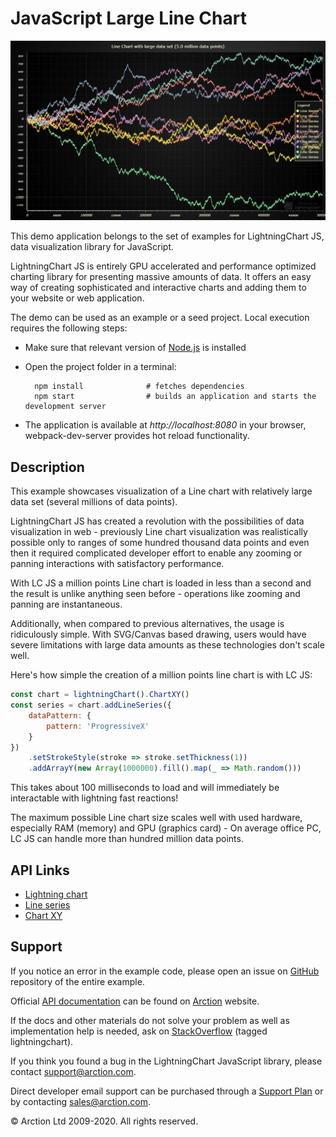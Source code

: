 # JavaScript Large Line Chart

![JavaScript Large Line Chart](largeLineChartXY.png)

This demo application belongs to the set of examples for LightningChart JS, data visualization library for JavaScript.

LightningChart JS is entirely GPU accelerated and performance optimized charting library for presenting massive amounts of data. It offers an easy way of creating sophisticated and interactive charts and adding them to your website or web application.

The demo can be used as an example or a seed project. Local execution requires the following steps:

- Make sure that relevant version of [Node.js](https://nodejs.org/en/download/) is installed
- Open the project folder in a terminal:

        npm install              # fetches dependencies
        npm start                # builds an application and starts the development server

- The application is available at *http://localhost:8080* in your browser, webpack-dev-server provides hot reload functionality.


## Description

This example showcases visualization of a Line chart with relatively large data set (several millions of data points).

LightningChart JS has created a revolution with the possibilities of data visualization in web - previously Line chart visualization was realistically possible only to ranges of some hundred thousand data points and even then it required complicated developer effort to enable any zooming or panning interactions with satisfactory performance.

With LC JS a million points Line chart is loaded in less than a second and the result is unlike anything seen before - operations like zooming and panning are instantaneous.

Additionally, when compared to previous alternatives, the usage is ridiculously simple. With SVG/Canvas based drawing, users would have severe limitations with large data amounts as these technologies don't scale well.

Here's how simple the creation of a million points line chart is with LC JS:

```js
const chart = lightningChart().ChartXY()
const series = chart.addLineSeries({
    dataPattern: {
        pattern: 'ProgressiveX'
    }
})
    .setStrokeStyle(stroke => stroke.setThickness(1))
    .addArrayY(new Array(1000000).fill().map(_ => Math.random()))
```

This takes about 100 milliseconds to load and will immediately be interactable with lightning fast reactions!

The maximum possible Line chart size scales well with used hardware, especially RAM (memory) and GPU (graphics card) - On average office PC, LC JS can handle more than hundred million data points.

## API Links

* [Lightning chart]
* [Line series]
* [Chart XY]


## Support

If you notice an error in the example code, please open an issue on [GitHub][0] repository of the entire example.

Official [API documentation][1] can be found on [Arction][2] website.

If the docs and other materials do not solve your problem as well as implementation help is needed, ask on [StackOverflow][3] (tagged lightningchart).

If you think you found a bug in the LightningChart JavaScript library, please contact support@arction.com.

Direct developer email support can be purchased through a [Support Plan][4] or by contacting sales@arction.com.

[0]: https://github.com/Arction/
[1]: https://www.arction.com/lightningchart-js-api-documentation/
[2]: https://www.arction.com
[3]: https://stackoverflow.com/questions/tagged/lightningchart
[4]: https://www.arction.com/support-services/

© Arction Ltd 2009-2020. All rights reserved.


[Lightning chart]: https://www.arction.com/lightningchart-js-api-documentation/v3.1.0/interfaces/lightningchart.html
[Line series]: https://www.arction.com/lightningchart-js-api-documentation/v3.1.0/classes/lineseries.html
[Chart XY]: https://www.arction.com/lightningchart-js-api-documentation/v3.1.0/classes/chartxy.html


